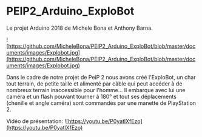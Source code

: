 # PEIP2_Arduino_ExploBot
Le projet Arduino 2018 de Michele Bona et Anthony Barna.

![https://github.com/MicheleBona/PEIP2_Arduino_ExploBot/blob/master/documents/images/Explobot.jpg](https://github.com/MicheleBona/PEIP2_Arduino_ExploBot/blob/master/documents/images/Explobot.jpg)

Dans le cadre de notre projet de PeiP 2 nous avons créé l'ExploBot, un char tout terrain, de petite taille et alimenté par câble qui peut accéder à de nombreux terrain inaccessible pour l'homme...
Il embarque avec lui une caméra et un flash pouvant tourner à 180° et tout ses déplacements (chenille et angle caméra) sont commandés par une manette de PlayStation 2.

Vidéo de présentation:
![https://youtu.be/P0yatlXfEzo](https://youtu.be/P0yatlXfEzo)

